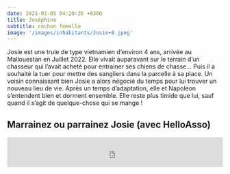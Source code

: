 ```yaml
---
date: 2021-01-05 04:20:35 +0300
title: Joséphine
subtitle: cochon femelle
image: '/images/inhabitants/Josie+8.jpeg'
---
```


Josie est une truie de type vietnamien d’environ 4 ans, arrivée au Mallouestan en Juillet 2022. Elle vivait auparavant sur le terrain d’un chasseur qui l’avait acheté pour entrainer ses chiens de chasse… Puis il a souhaité la tuer pour mettre des sangliers dans la parcelle à sa place. Un voisin connaissant bien Josie a alors négocié du temps pour lui trouver un nouveau lieu de vie. Après un temps d’adaptation, elle et Napoléon s’entendent bien et dorment ensemble. Elle reste plus timide que lui, sauf quand il s’agit de quelque-chose qui se mange !

## Marrainez ou parrainez Josie (avec HelloAsso)

<iframe id="haWidget" allowtransparency="true" src="https://www.helloasso.com/associations/mallouestan-association/formulaires/2/widget-bouton" style="width: 100%; height: 70px; border: none;"></iframe>